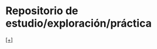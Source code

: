 # Repositorio de estudio/exploración/práctica
[[+]](https://www.youtube.com/watch?v=oQkmexXXScg&list=PLuk0k14o3b4Mdh0K2pBRtsj5uV211XprD)

